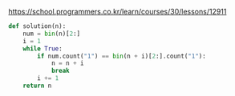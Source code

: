 
https://school.programmers.co.kr/learn/courses/30/lessons/12911

```python
def solution(n):
    num = bin(n)[2:]
    i = 1
    while True:
        if num.count("1") == bin(n + i)[2:].count("1"):
            n = n + i
            break
        i += 1
    return n
```